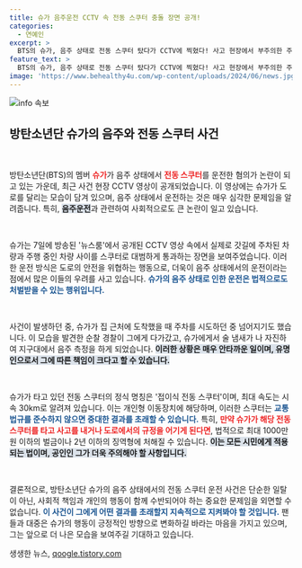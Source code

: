```yaml
---
title: 슈가 음주운전 CCTV 속 전동 스쿠터 충돌 장면 공개!
categories:
  - 연예인
excerpt: >
  BTS의 슈가, 음주 상태로 전동 스쿠터 탔다가 CCTV에 찍혔다! 사고 현장에서 부주의한 주행 장면부터 경찰의 음주 측정까지, 충격적인 영상 공개. 과연 그의 운명은?
feature_text: >
  BTS의 슈가, 음주 상태로 전동 스쿠터 탔다가 CCTV에 찍혔다! 사고 현장에서 부주의한 주행 장면부터 경찰의 음주 측정까지, 충격적인 영상 공개. 과연 그의 운명은?
image: 'https://www.behealthy4u.com/wp-content/uploads/2024/06/news.jpg'
---
```


<p><img src="https://www.behealthy4u.com/wp-content/uploads/2024/06/news.jpg" alt="info 속보" /></p>

<h2 data-ke-size="size26">방탄소년단 슈가의 음주와 전동 스쿠터 사건</h2>

<p data-ke-size="size16">&nbsp;</p>

<p>방탄소년단(BTS)의 멤버 <b><span style="color: #ee2323;">슈가</span></b>가 음주 상태에서 <b><span style="color: #ee2323;">전동 스쿠터</span></b>를 운전한 혐의가 논란이 되고 있는 가운데, 최근 사건 현장 CCTV 영상이 공개되었습니다. 이 영상에는 슈가가 도로를 달리는 모습이 담겨 있으며, 음주 상태에서 운전하는 것은 매우 심각한 문제임을 알려줍니다. 특히, <b><span style="background-color: #21538527;">음주운전</span></b>과 관련하여 사회적으로도 큰 논란이 일고 있습니다. </p>

<p data-ke-size="size16">&nbsp;</p>

<p>슈가는 7일에 방송된 '뉴스룸'에서 공개된 CCTV 영상 속에서 실제로 갓길에 주차된 차량과 주행 중인 차량 사이를 스쿠터로 대범하게 통과하는 장면을 보여주었습니다. 이러한 운전 방식은 도로의 안전을 위협하는 행동으로, 더욱이 음주 상태에서의 운전이라는 점에서 많은 이들의 우려를 사고 있습니다. <b><span style="color: #1a5490;">슈가의 음주 상태로 인한 운전은 법적으로도 처벌받을 수 있는 행위입니다.</span></b> </p>

<p data-ke-size="size16">&nbsp;</p>

<p>사건이 발생하던 중, 슈가가 집 근처에 도착했을 때 주차를 시도하던 중 넘어지기도 했습니다. 이 모습을 발견한 순찰 경찰이 그에게 다가갔고, 슈가에게서 술 냄새가 나 자진하여 지구대에서 음주 측정을 하게 되었습니다. <b><span style="background-color: #21538527;">이러한 상황은 매우 안타까운 일이며, 유명인으로서 그에 따른 책임이 크다고 할 수 있습니다.</span></b> </p>

<p data-ke-size="size16">&nbsp;</p>

<p>슈가가 타고 있던 전동 스쿠터의 정식 명칭은 '접이식 전동 스쿠터'이며, 최대 속도는 시속 30km로 알려져 있습니다. 이는 개인형 이동장치에 해당하며, 이러한 스쿠터는 <b><span style="color: #1a5490;">교통법규를 준수하지 않으면 중대한 결과를 초래할 수 있습니다.</span></b> 특히, <b><span style="color: #ee2323;">만약 슈가가 해당 전동 스쿠터를 타고 사고를 내거나 도로에서의 규정을 어기게 된다면</span></b>, 법적으로 최대 1000만원 이하의 벌금이나 2년 이하의 징역형에 처해질 수 있습니다. <b><span style="background-color: #21538527;">이는 모든 시민에게 적용되는 법이며, 공인인 그가 더욱 주의해야 할 사항입니다.</span></b> </p>

<p data-ke-size="size16">&nbsp;</p>

<p>결론적으로, 방탄소년단 슈가의 음주 상태에서의 전동 스쿠터 운전 사건은 단순한 일탈이 아닌, 사회적 책임과 개인의 행동이 함께 수반되어야 하는 중요한 문제임을 외면할 수 없습니다. <b><span style="color: #1a5490;">이 사건이 그에게 어떤 결과를 초래할지 지속적으로 지켜봐야 할 것입니다.</span></b> 팬들과 대중은 슈가의 행동이 긍정적인 방향으로 변화하길 바라는 마음을 가지고 있으며, 그는 앞으로 더 나은 모습을 보여주길 기대하고 있습니다.</p>
생생한 뉴스, <a href="https://qoogle.tistory.com" rel="dofollow">qoogle.tistory.com</a>


